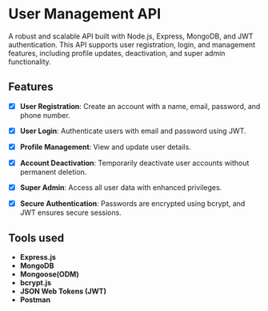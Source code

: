 # User Management API

A robust and scalable API built with Node.js, Express, MongoDB, and JWT authentication. This API supports user registration, login, and management features, including profile updates, deactivation, and super admin functionality.


 ## Features

- [x] **User Registration**: Create an account with a name, email, password, and phone number.
- [x] **User Login**: Authenticate users with email and password using JWT.
- [x] **Profile Management**: View and update user details.
- [x] **Account Deactivation**: Temporarily deactivate user accounts without permanent deletion.
- [x] **Super Admin**: Access all user data with enhanced privileges.
- [x] **Secure Authentication**: Passwords are encrypted using bcrypt, and JWT ensures secure sessions.


## Tools used

- **Express.js**
- **MongoDB**
- **Mongoose(ODM)**
- **bcrypt.js**
- **JSON Web Tokens (JWT)**
- **Postman**
   
